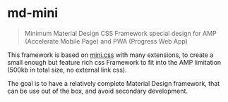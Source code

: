# md-mini

> Minimum Material Design CSS Framework special design for AMP　(Accelerate Mobile Page) and PWA (Progress Web App)

This framework is based on [mini.css]() with many extensions, to create a small enough but feature rich css Framework
to fit into the AMP limitation (500kb in total size, no external link css).

The goal is to have a relatively complete Material Design framework, that can be use out of the box, and avoid secondary
development.

